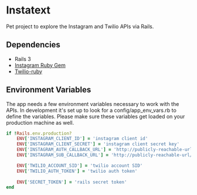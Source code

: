 # Instatext

Pet project to explore the Instagram and Twilio APIs via Rails.

## Dependencies

* Rails 3
* <a href="https://github.com/Instagram/instagram-ruby-gem">Instagram Ruby Gem</a>
* <a href="https://github.com/twilio/twilio-ruby">Twilio-ruby</a>

## Environment Variables

The app needs a few environment variables necessary to work with the APIs.  In development it's set up to look for a config/app_env_vars.rb to define the variables.  Please make sure these variables get loaded on your production machine as well.

```ruby
if !Rails.env.production?
	ENV['INSTAGRAM_CLIENT_ID'] = 'instagram client id'
	ENV['INSTAGRAM_CLIENT_SECRET'] = 'instagram client secret key'
	ENV['INSTAGRAM_AUTH_CALLBACK_URL'] = 'http://publicly-reachable-url/auth_callback'
	ENV['INSTAGRAM_SUB_CALLBACK_URL'] = 'http://publicly-reachable-url/sub_callback'

	ENV['TWILIO_ACCOUNT_SID'] = 'twilio account SID'
	ENV['TWILIO_AUTH_TOKEN'] = 'twilio auth token'
	
	ENV['SECRET_TOKEN'] = 'rails secret token'
end
```
